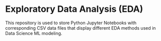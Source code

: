 # Exploratory Data Analysis (EDA)

This repository is used to store Python Jupyter Notebooks with corresponding CSV data files that display different EDA methods used in Data Science ML modeling.
